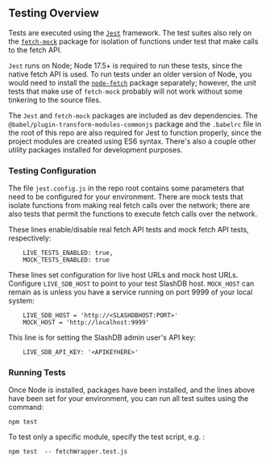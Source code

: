 ## Testing Overview

Tests are executed using the [```Jest```](https://jestjs.io/) framework.  The test suites also rely on the [```fetch-mock```](https://www.npmjs.com/package/fetch-mock) package for isolation of functions under test that make calls to the fetch API.

```Jest``` runs on Node; Node 17.5+ is required to run these tests, since the native fetch API is used.  To run tests under an older version of Node, you would need to install the [```node-fetch```](https://www.npmjs.com/package/node-fetch) package separately; however, the unit tests that make use of ```fetch-mock``` probably will not work without some tinkering to the source files.

The ```Jest``` and ```fetch-mock``` packages are included as dev dependencies.  The ```@babel/plugin-transform-modules-commonjs``` package and the ```.babelrc``` file in the root of this repo are also required for Jest to function properly, since the project modules are created using ES6 syntax.  There's also a couple other utility packages installed for development purposes.


### Testing Configuration

The file ```jest.config.js``` in the repo root contains some parameters that need to be configured for your environment.  There are mock tests that isolate functions from making real fetch calls over the network; there are also tests that permit the functions to execute fetch calls over the network.

These lines enable/disable real fetch API tests and mock fetch API tests, respectively: 
```
    LIVE_TESTS_ENABLED: true,
    MOCK_TESTS_ENABLED: true
```

These lines set configuration for live host URLs and mock host URLs.  Configure ```LIVE_SDB_HOST``` to point to your test SlashDB host.  ```MOCK_HOST``` can remain as is unless you have a service running on port 9999 of your local system:
```
    LIVE_SDB_HOST = 'http://<SLASHDBHOST:PORT>'
    MOCK_HOST = 'http://localhost:9999'
```

This line is for setting the SlashDB admin user's API key:
```
    LIVE_SDB_API_KEY: '<APIKEYHERE>'
```

### Running Tests

Once Node is installed, packages have been installed, and the lines above have been set for your environment, you can run all test suites using the command:

```npm test```

To test only a specific module, specify the test script, e.g. :

```npm test  -- fetchWrapper.test.js```
